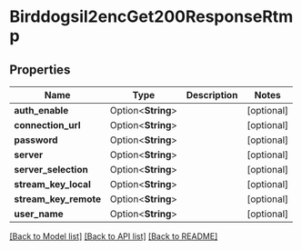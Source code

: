 # Birddogsil2encGet200ResponseRtmp

## Properties

Name | Type | Description | Notes
------------ | ------------- | ------------- | -------------
**auth_enable** | Option<**String**> |  | [optional]
**connection_url** | Option<**String**> |  | [optional]
**password** | Option<**String**> |  | [optional]
**server** | Option<**String**> |  | [optional]
**server_selection** | Option<**String**> |  | [optional]
**stream_key_local** | Option<**String**> |  | [optional]
**stream_key_remote** | Option<**String**> |  | [optional]
**user_name** | Option<**String**> |  | [optional]

[[Back to Model list]](../README.md#documentation-for-models) [[Back to API list]](../README.md#documentation-for-api-endpoints) [[Back to README]](../README.md)


